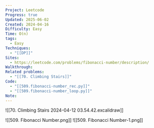 ```yaml
---
Project: Leetcode
Progress: true
Updated: 2025-06-02
Created: 2024-04-16
Difficulty: Easy
Time: O(n)
tags:
  - Easy
Techniques:
  - "[[DP]]"
Sites:
  - https://leetcode.com/problems/fibonacci-number/description/
Walkthrough: 
Related problems:
  - "[[70. Climbing Stairs]]"
Code:
  - "[[509.fibonacci-number_rec.py]]"
  - "[[509.fibonacci-number_loop.py]]"
Note: 
---
```


![[70. Climbing Stairs 2024-04-12 03.54.42.excalidraw]]


![[509. Fibonacci Number.png]]
![[509. Fibonacci Number-1.png]]